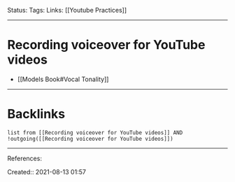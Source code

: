 Status: 
Tags: 
Links: [[Youtube Practices]]
___
# Recording voiceover for YouTube videos
- [[Models Book#Vocal Tonality]]
___
# Backlinks
```dataview
list from [[Recording voiceover for YouTube videos]] AND !outgoing([[Recording voiceover for YouTube videos]])
```
___
References:

Created:: 2021-08-13 01:57
